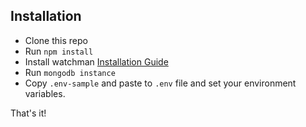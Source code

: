 Installation
---------

- Clone this repo
- Run `npm install`
- Install watchman [Installation Guide](https://facebook.github.io/watchman/docs/install.html)
- Run `mongodb instance`
- Copy `.env-sample` and paste to `.env` file and set your environment variables.

That's it!
